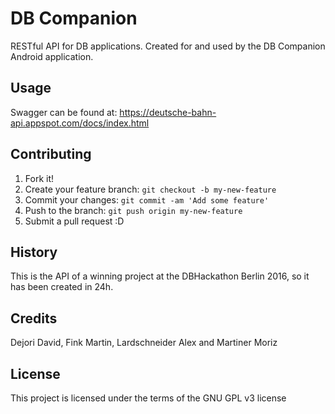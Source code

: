 # DB Companion

RESTful API for DB applications.
Created for and used by the DB Companion Android application.

## Usage

Swagger can be found at: https://deutsche-bahn-api.appspot.com/docs/index.html

## Contributing

1. Fork it!
2. Create your feature branch: `git checkout -b my-new-feature`
3. Commit your changes: `git commit -am 'Add some feature'`
4. Push to the branch: `git push origin my-new-feature`
5. Submit a pull request :D

## History

This is the API of a winning project at the DBHackathon Berlin 2016, so it has been created in 24h.

## Credits

Dejori David,
Fink Martin,
Lardschneider Alex and
Martiner Moriz

## License

This project is licensed under the terms of the GNU GPL v3 license
